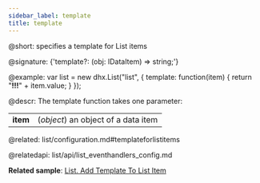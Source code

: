 ```yaml
---
sidebar_label: template
title: template
---          
```


@short: specifies a template for List items

@signature: {'template?: (obj: IDataItem) => string;'}

@example: 
var list = new dhx.List("list", {
	template: function(item) {
		return "<strong>!!!</strong>" + item.value;
	}
});



@descr: 
The template function takes one parameter:

<table class="webixdoc_links">
	<tbody>
        <tr>
			<td class="webixdoc_links0"><b>item</b></td>
			<td>(<i>object</i>) an object of a data item</td>
		</tr>
    </tbody>
</table>

@related: list/configuration.md#templateforlistitems


@relatedapi: list/api/list_eventhandlers_config.md

**Related sample**: [List. Add Template To List Item](https://snippet.dhtmlx.com/gtzdwpj4)

